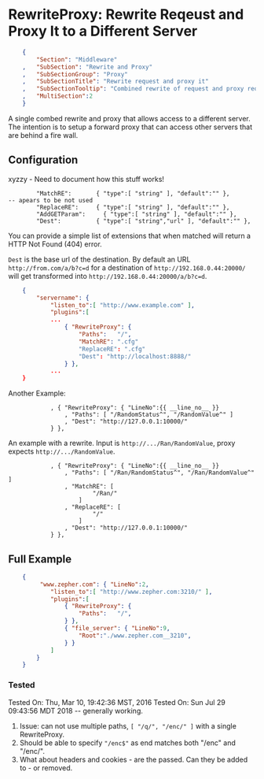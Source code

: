 RewriteProxy: Rewrite Reqeust and Proxy It to a Different Server
================================================================
``` JSON
	{
		"Section": "Middleware"
	,	"SubSection": "Rewrite and Proxy"
	,	"SubSectionGroup": "Proxy"
	,	"SubSectionTitle": "Rewrite request and proxy it"
	,	"SubSectionTooltip": "Combined rewrite of request and proxy request to a different server"
	, 	"MultiSection":2
	}
```

A single combed rewrite and proxy that allows access to a different server.  The intention is to
setup a forward proxy that can access other servers that are behind a fire wall.

Configuration
-------------

xyzzy - Need to document how this stuff works!
```
		"MatchRE":       { "type":[ "string" ], "default":"" },			-- apears to be not used
		"ReplaceRE":     { "type":[ "string" ], "default":"" },
		"AddGETParam":     { "type":[ "string" ], "default":"" },
		"Dest":          { "type":[ "string","url" ], "default":"" },
```

You can provide a simple list of extensions that when matched will return a HTTP Not Found (404) error.

`Dest` is the base url of the destination.  By default an URL `http://from.com/a/b?c=d` for a
destination of `http://192.168.0.44:20000/` will get transformed into
`http://192.168.0.44:20000/a/b?c=d`.

``` JSON
	{
		"servername": { 
			"listen_to":[ "http://www.example.com" ],
			"plugins":[
			...
				{ "RewriteProxy": { 
					"Paths":   "/",
					"MatchRE": ".cfg" 
					"ReplaceRE": ".cfg" 
					"Dest": "http://localhost:8888/" 
				} },
			...
	}
``` 

Another Example:

```
			, { "RewriteProxy": { "LineNo":{{ __line_no__ }}
				, "Paths": [ "/RandomStatus^", "/RandomValue^" ]
				, "Dest": "http://127.0.0.1:10000/" 
			} },
```

An example with a rewrite.  Input is `http://.../Ran/RandomValue`, 
proxy expects `http://.../RandomValue`.

```
			, { "RewriteProxy": { "LineNo":{{ __line_no__ }}
				, "Paths": [ "/Ran/RandomStatus^", "/Ran/RandomValue^" ]
				, "MatchRE": [
						"/Ran/"
					]
				, "ReplaceRE": [
						"/"
					]
				, "Dest": "http://127.0.0.1:10000/" 
			} },
```

Full Example
------------

``` JSON
	{
		 "www.zepher.com": { "LineNo":2,
			"listen_to":[ "http://www.zepher.com:3210/" ],
			"plugins":[
				{ "RewriteProxy": { 
					"Paths":   "/",
				} },
				{ "file_server": { "LineNo":9,
					"Root":"./www.zepher.com__3210",
				} }
			]
		}
	}
``` 


### Tested

Tested On: Thu, Mar 10, 19:42:36 MST, 2016
Tested On: Sun Jul 29 09:43:56 MDT 2018 -- generally working.

1. Issue: can not use multiple paths, `[ "/q/", "/enc/" ]` with a single RewriteProxy.
2. Should be able to specify `"/enc$"` as end matches both "/enc" and "/enc/".
3. What about headers and cookies - are the passed.  Can they be added to - or removed.


